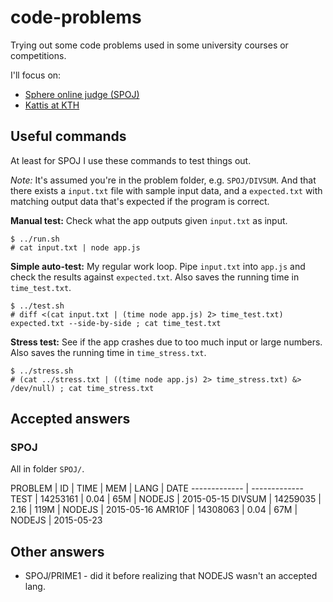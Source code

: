 # code-problems
Trying out some code problems used in some university courses or competitions.

I'll focus on:

* [Sphere online judge (SPOJ)](http://www.spoj.com/)
* [Kattis at KTH](https://kth.kattis.com)

## Useful commands
At least for SPOJ I use these commands to test things out.

*Note:* It's assumed you're in the problem folder, e.g. `SPOJ/DIVSUM`. And that there exists a `input.txt` file with sample input data, and a `expected.txt` with matching output data that's expected if the program is correct.

**Manual test:** Check what the app outputs given `input.txt` as input.

````
$ ../run.sh
# cat input.txt | node app.js
````

**Simple auto-test:** My regular work loop. Pipe `input.txt` into `app.js` and check the results against `expected.txt`. Also saves the running time in `time_test.txt`.

````
$ ../test.sh
# diff <(cat input.txt | (time node app.js) 2> time_test.txt) expected.txt --side-by-side ; cat time_test.txt
````

**Stress test:** See if the app crashes due to too much input or large numbers. Also saves the running time in `time_stress.txt`.
````
$ ../stress.sh
# (cat ../stress.txt | ((time node app.js) 2> time_stress.txt) &> /dev/null) ; cat time_stress.txt
````

## Accepted answers

### SPOJ
All in folder `SPOJ/`.

PROBLEM | ID | TIME | MEM | LANG | DATE
------------- | -------------
TEST | 14253161 | 0.04 | 65M | NODEJS | 2015-05-15
DIVSUM | 14259035 | 2.16 | 119M | NODEJS | 2015-05-16
AMR10F | 14308063 | 0.04 | 67M | NODEJS | 2015-05-23

## Other answers

* SPOJ/PRIME1 - did it before realizing that NODEJS wasn't an accepted lang.
